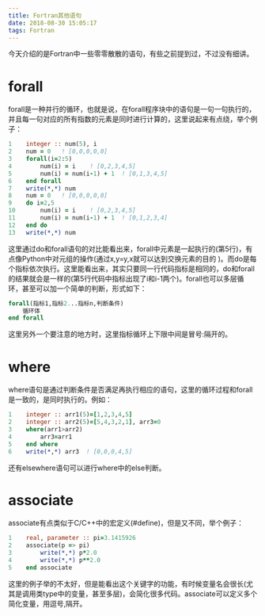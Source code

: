 ```yaml
---
title: Fortran其他语句
date: 2018-08-30 15:05:17
tags: Fortran
---
```


今天介绍的是Fortran中一些零零散散的语句，有些之前提到过，不过没有细讲。

# forall

forall是一种并行的循环，也就是说，在forall程序块中的语句是一句一句执行的，并且每一句对应的所有指数的元素是同时进行计算的，这里说起来有点绕，举个例子：
```fortran
1    integer :: num(5), i
2    num = 0   ! [0,0,0,0,0]
3    forall(i=2:5)
4        num(i) = i    ! [0,2,3,4,5]
5        num(i) = num(i-1) + 1  ! [0,1,3,4,5]
6    end forall
7    write(*,*) num
8    num = 0   ! [0,0,0,0,0]
9    do i=2,5
10       num(i) = i    ! [0,2,3,4,5]
11       num(i) = num(i-1) + 1  ! [0,1,2,3,4]
12   end do
13   write(*,*) num
```
这里通过do和forall语句的对比能看出来，forall中元素是一起执行的(第5行)，有点像Python中对元组的操作(通过x,y=y,x就可以达到交换元素的目的 )。而do是每个指标依次执行。这里能看出来，其实只要同一行代码指标是相同的，do和forall的结果就会是一样的(第5行代码中指标出现了i和i-1两个)。forall也可以多层循环，甚至可以加一个简单的判断，形式如下：
```fortran
forall(指标1,指标2...指标n,判断条件)
    循环体
end forall
```
这里另外一个要注意的地方时，这里指标循环上下限中间是冒号:隔开的。



# where

where语句是通过判断条件是否满足再执行相应的语句，这里的循环过程和forall是一致的，是同时执行的。例如：
```fortran
1    integer :: arr1(5)=[1,2,3,4,5]
2    integer :: arr2(5)=[5,4,3,2,1], arr3=0
3    where(arr1>arr2)
4        arr3=arr1
5    end where
6    write(*,*) arr3  ! [0,0,0,4,5]
```
还有elsewhere语句可以进行where中的else判断。

# associate

associate有点类似于C/C++中的宏定义(#define)，但是又不同，举个例子：
```fortran
1    real, parameter :: pi=3.1415926
2    associate(p => pi)
3        write(*,*) p*2.0
4        write(*,*) p**2.0
5    end associate
```
这里的例子举的不太好，但是能看出这个关键字的功能，有时候变量名会很长(尤其是调用类type中的变量，甚至多层)，会简化很多代码。associate可以定义多个简化变量，用逗号,隔开。
